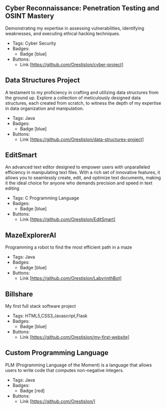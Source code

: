 ## Cyber Reconnaissance: Penetration Testing and OSINT Mastery
Demonstrating my expertise in assessing vulnerabilities, identifying weaknesses, and executing ethical hacking techniques.
- Tags: Cyber Security
- Badges:
  - Badge [blue]
- Buttons:
  - Link [https://github.com/OrestisIon/cyber-project]

## Data Structures Project
A testament to my proficiency in crafting and utilizing data structures from the ground up. Explore a collection of meticulously designed data structures, each created from scratch, to witness the depth of my expertise in data organization and manipulation.
- Tags: Java
- Badges:
  - Badge [blue]
- Buttons:
  - Link [https://github.com/OrestisIon/data-structures-project]

## EditSmart
An advanced text editor designed to empower users with unparalleled efficiency in manipulating text files. With a rich set of innovative features, it allows you to seamlessly create, edit, and optimize text documents, making it the ideal choice for anyone who demands precision and speed in text editing
- Tags: C Programming Language
- Badges:
  - Badge [blue]
- Buttons:
  - Link [https://github.com/OrestisIon/EditSmart]

## MazeExplorerAI
Programming a robot to find the most efficient path in a maze
- Tags: Java
- Badges:
  - Badge [blue]
- Buttons:
  - Link [https://github.com/OrestisIon/LabyrinthBot]



## Billshare
My first full stack software project
- Tags: HTML5,CSS3,Javascript,Flask
- Badges:
  - Badge [blue]
- Buttons:
  - Link [https://github.com/OrestisIon/my-first-website]



## Custom Programming Language  
PLM (Programming Language of the Moment) is a language that allows users to write code that computes non-negative integers.
- Tags: Java
- Badges:
  - Badge [red]
- Buttons:
  - Link [https://github.com/OrestisIon/]